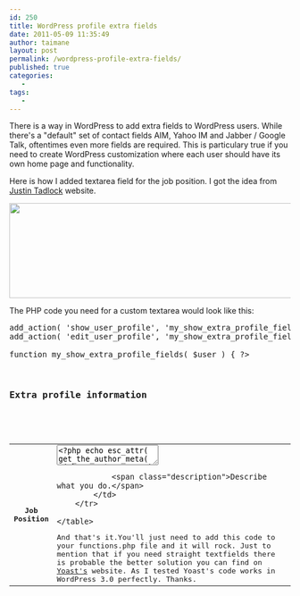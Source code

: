 ```yaml
---
id: 250
title: WordPress profile extra fields
date: 2011-05-09 11:35:49
author: taimane
layout: post
permalink: /wordpress-profile-extra-fields/
published: true
categories:
   -
tags:
   -
---
```

There is a way in WordPress to add extra fields to WordPress users.
While there's a "default" set of contact fields AIM, Yahoo IM and Jabber / Google Talk, oftentimes even more fields are required. This is particulary true if you need to create WordPress customization where each user should have its own home page and functionality.

Here is how I added textarea field for the job position. I got the idea from <a href="http://justintadlock.com/archives/2009/09/10/adding-and-using-custom-user-profile-fields">Justin Tadlock</a> website.

<a href="https://programming-review.com/wp-content/uploads/2011/05/wp_developer.png"><img class="alignnone size-full wp-image-251" title="wp_developer" src="https://programming-review.com/wp-content/uploads/2011/05/wp_developer.png" alt="" width="942" height="170" /></a>

The PHP code you need for a custom textarea would look like this:

<pre>add_action( 'show_user_profile', 'my_show_extra_profile_fields' );
add_action( 'edit_user_profile', 'my_show_extra_profile_fields' );

function my_show_extra_profile_fields( $user ) { ?>

	<h3>Extra profile information</h3>

	<table class="form-table">

		<tr>
			<th><label for="jobpos">Job Position</label></th>

			<td>
				<textarea name="jobpos" id="jobpos" class="regular-text"><?php echo esc_attr( get_the_author_meta( 'jobpos', $user->ID ) ); ?></textarea>                
				<span class="description">Describe what you do.</span>
			</td>
		</tr>

	</table>
<?php }

add_action( 'personal_options_update', 'my_save_extra_profile_fields' );
add_action( 'edit_user_profile_update', 'my_save_extra_profile_fields' );

function my_save_extra_profile_fields( $user_id ) {

	if ( !current_user_can( 'edit_user', $user_id ) )
		return false;

	update_usermeta( $user_id, 'jobpos', $_POST['jobpos'] );
}</pre>


And that's it.You'll just need to add this code to your functions.php file and it will rock. Just to mention that if you need straight textfields there is probable the better solution you can find on <a href="http://yoast.com/user-contact-fields-wp29/">Yoast's</a> website. As I tested Yoast's code works in WordPress 3.0 perfectly.

Thanks.  
